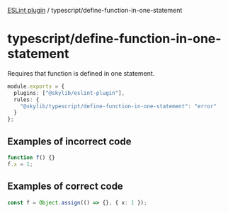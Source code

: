 [ESLint plugin](index.md) / typescript/define-function-in-one-statement

# typescript/define-function-in-one-statement

Requires that function is defined in one statement.

```ts
module.exports = {
  plugins: ["@skylib/eslint-plugin"],
  rules: {
    "@skylib/typescript/define-function-in-one-statement": "error"
  }
};
```

## Examples of incorrect code

```ts
function f() {}
f.x = 1;
```

## Examples of correct code

```ts
const f = Object.assign(() => {}, { x: 1 });
```